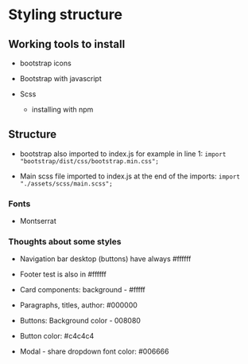 # Styling structure

## Working tools to install
- bootstrap icons
- Bootstrap with javascript

 
- Scss
  - installing with npm

## Structure
- bootstrap also imported to index.js for example in line 1:
   ``` import "bootstrap/dist/css/bootstrap.min.css"; ```

- Main scss file imported to index.js at the end of the imports:
  ``` import "./assets/scss/main.scss"; ```

### Fonts
- Montserrat

### Thoughts about some styles
- Navigation bar desktop (buttons) have always #ffffff
- Footer test is also in #ffffff

- Card components: background - #fffff
- Paragraphs, titles, author: #000000
- Buttons: Background color - 008080
- Button color: #c4c4c4

- Modal - share dropdown font color: #006666 


